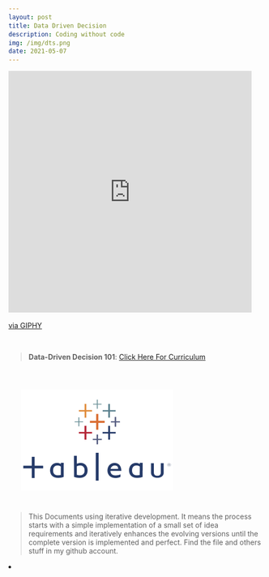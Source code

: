 ```yaml
---
layout: post
title: Data Driven Decision
description: Coding without code
img: /img/dts.png
date: 2021-05-07
---
```



<iframe src="https://giphy.com/embed/KYh1vSXtcdl0RYgLCR" width="480" height="477" frameBorder="0" class="giphy-embed" allowFullScreen></iframe><p><a href="https://giphy.com/gifs/education-data-naep-KYh1vSXtcdl0RYgLCR">via GIPHY</a></p>

<Br>


> **Data-Driven Decision 101**: <a href="https://github.com/itsmecevi/ddd101/blob/main/Data-Driven%20Decision.pdf">Click Here For Curriculum</a>



<Br>
  
<img class="col one right" src="/img/tableau1.png" style="padding:25px">

<Br>

> This Documents using iterative development. It means the process starts with a simple implementation of a small set of idea requirements and iteratively enhances the evolving versions until the complete version is implemented and perfect.
> Find the file and others stuff in my github account.


<li>
<a id="icon" href="https://github.com/itsmecevi" target="_blank"><i class="fa fa-github fa-fw fa-2x"></i></a>
</li>

